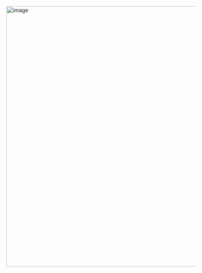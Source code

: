 <img width="731" height="693" alt="image" src="https://github.com/user-attachments/assets/2bdccc57-a34f-4c74-8daf-812b277c9060" />
